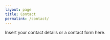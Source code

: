```yaml
---
layout: page
title: Contact
permalink: /contact/
---
```



Insert your contact details or a contact form here.
